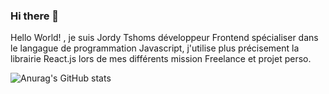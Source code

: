 ### Hi there 👋

Hello World! , je suis Jordy Tshoms développeur Frontend spécialiser dans le langague de programmation Javascript, j'utilise plus précisement la librairie React.js lors de mes différents mission Freelance et projet perso.

![Anurag's GitHub stats](https://github-readme-stats.vercel.app/api?username=Tshoms&show=reviews)
